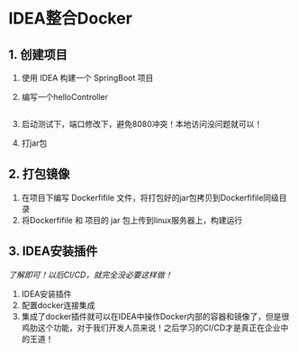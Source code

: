 # IDEA整合Docker

## 1. 创建项目

1. 使用 IDEA 构建一个 SpringBoot 项目

2. 编写一个helloController

   ```java
   
   ```

3. 启动测试下，端口修改下，避免8080冲突！本地访问没问题就可以！

4. 打jar包

## 2. 打包镜像

1. 在项目下编写 Dockerfifile 文件，将打包好的jar包拷贝到Dockerfifile同级目录
2. 将Dockerfifile 和 项目的 jar 包上传到linux服务器上，构建运行

## 3. IDEA安装插件

*了解即可！以后CI/CD，就完全没必要这样做！*

1. IDEA安装插件
2. 配置docker连接集成
3. 集成了docker插件就可以在IDEA中操作Docker内部的容器和镜像了，但是很鸡肋这个功能，对于我们开发人员来说！之后学习的CI/CD才是真正在企业中的王道！

